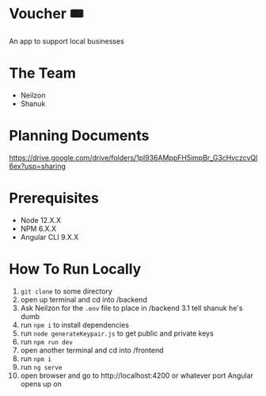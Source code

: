 # Voucher 🎟
An app to support local businesses

# The Team
* Neilzon
* Shanuk

# Planning Documents
https://drive.google.com/drive/folders/1pl936AMppFH5impBr_G3cHvczcvQl6ex?usp=sharing

# Prerequisites
* Node 12.X.X
* NPM 6.X.X
* Angular CLI 9.X.X

# How To Run Locally
1. `git clone` to some directory 
2. open up terminal and cd into /backend
3. Ask Neilzon for the `.env` file to place in /backend
3.1 tell shanuk he's dumb
4. run `npm i` to install dependencies
5. run `node generateKeypair.js` to get public and private keys
6. run `npm run dev`
7. open another terminal and cd into /frontend
8. run `npm i`
9. run `ng serve`
10. open browser and go to http://localhost:4200 or whatever port Angular opens up on

